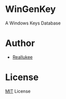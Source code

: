 # WinGenKey

A Windows Keys Database

# Author

* [Reallukee](https://github.com/reallukee)

# License

[MIT](./LICENSE) License
